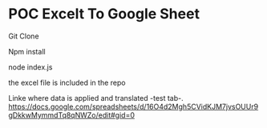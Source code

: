 # POC Excelt To Google Sheet
Git Clone

Npm install 

node index.js

the excel file is included in the repo 

Linke where data is applied and translated -test tab-.
    https://docs.google.com/spreadsheets/d/16O4d2Mgh5CVidKJM7jvsOUUr9gDkkwMymmdTq8qNWZo/edit#gid=0
